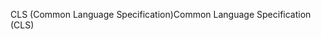 <span data-ttu-id="ae22a-101">CLS (Common Language Specification)</span><span class="sxs-lookup"><span data-stu-id="ae22a-101">Common Language Specification (CLS)</span></span>